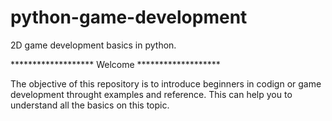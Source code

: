# python-game-development
2D game development basics in python.

******************* Welcome *******************

The objective of this repository is to introduce beginners in codign or game development throught examples and reference. This can help you to understand all the basics on this topic.
